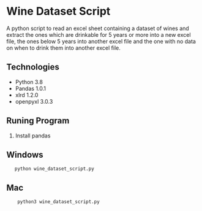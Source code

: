 # Wine Dataset Script
A python script to read an excel sheet containing a dataset of wines and extract the ones which are drinkable for 5 years or more into a new excel file, the ones below 5 years into another excel file and the one with no data on when to drink them into another excel file.

## Technologies
* Python 3.8
* Pandas 1.0.1
* xlrd 1.2.0
* openpyxl 3.0.3


## Runing Program
1. Install pandas

Windows
-------
   ```
      python wine_dataset_script.py

   ```


 Mac
--------
  ```
      python3 wine_dataset_script.py
  ```
